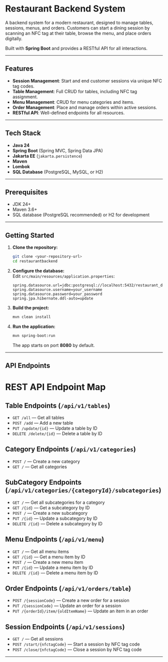 # Restaurant Backend System

A backend system for a modern restaurant, designed to manage tables, sessions, menus, and orders. Customers can start a dining session by scanning an NFC tag at their table, browse the menu, and place orders digitally.

Built with **Spring Boot** and provides a RESTful API for all interactions.

---

## Features

- **Session Management**: Start and end customer sessions via unique NFC tag codes.
- **Table Management**: Full CRUD for tables, including NFC tag assignment.
- **Menu Management**: CRUD for menu categories and items.
- **Order Management**: Place and manage orders within active sessions.
- **RESTful API**: Well-defined endpoints for all resources.

---

## Tech Stack

- **Java 24**
- **Spring Boot** (Spring MVC, Spring Data JPA)
- **Jakarta EE** (`jakarta.persistence`)
- **Maven**
- **Lombok**
- **SQL Database** (PostgreSQL, MySQL, or H2)

---

## Prerequisites

- JDK 24+
- Maven 3.6+
- SQL database (PostgreSQL recommended) or H2 for development

---

## Getting Started

1. **Clone the repository:**
    ```bash
    git clone <your-repository-url>
    cd restaurantbackend
    ```

2. **Configure the database:**  
   Edit `src/main/resources/application.properties`:
    ```properties
    spring.datasource.url=jdbc:postgresql://localhost:5432/restaurant_db
    spring.datasource.username=your_username
    spring.datasource.password=your_password
    spring.jpa.hibernate.ddl-auto=update
    ```

3. **Build the project:**
    ```bash
    mvn clean install
    ```

4. **Run the application:**
    ```bash
    mvn spring-boot:run
    ```
    The app starts on port **8080** by default.

---

## API Endpoints

# REST API Endpoint Map

## Table Endpoints (`/api/v1/tables`)
- `GET /all` — Get all tables
- `POST /add` — Add a new table
- `PUT /update/{id}` — Update a table by ID
- `DELETE /delete/{id}` — Delete a table by ID

## Category Endpoints (`/api/v1/categories`)
- `POST /` — Create a new category
- `GET /` — Get all categories

## SubCategory Endpoints (`/api/v1/categories/{categoryId}/subcategories`)
- `GET /` — Get all subcategories for a category
- `GET /{id}` — Get a subcategory by ID
- `POST /` — Create a new subcategory
- `PUT /{id}` — Update a subcategory by ID
- `DELETE /{id}` — Delete a subcategory by ID

## Menu Endpoints (`/api/v1/menu`)
- `GET /` — Get all menu items
- `GET /{id}` — Get a menu item by ID
- `POST /` — Create a new menu item
- `PUT /{id}` — Update a menu item by ID
- `DELETE /{id}` — Delete a menu item by ID

## Order Endpoints (`/api/v1/orders/table`)
- `POST /{sessionCode}` — Create a new order for a session
- `PUT /{sessionCode}` — Update an order for a session
- `PUT /{orderId}/item/{oldItemName}` — Update an item in an order

## Session Endpoints (`/api/v1/sessions`)
- `GET /` — Get all sessions
- `POST /start/{nfctagCode}` — Start a session by NFC tag code
- `POST /close/{nfctagCode}` — Close a session by NFC tag code

---